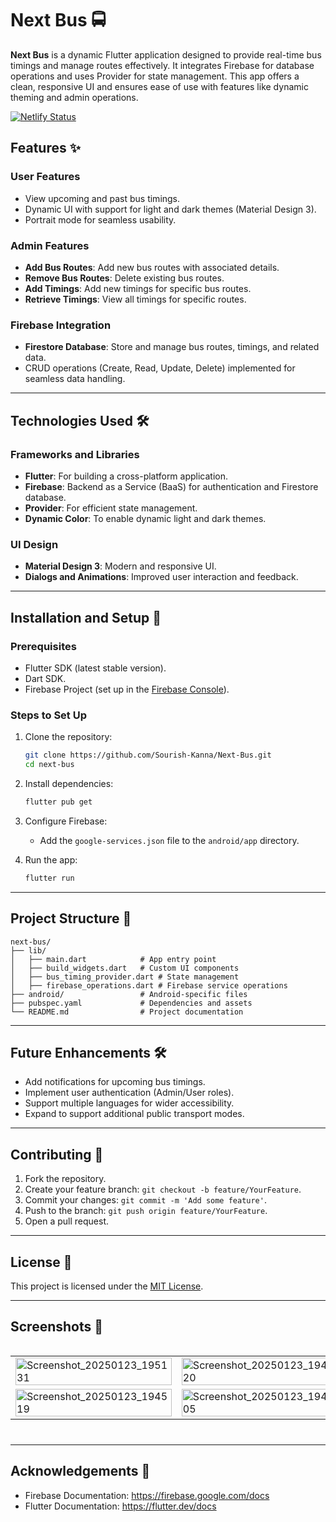 # Next Bus 🚍

**Next Bus** is a dynamic Flutter application designed to provide real-time bus timings and manage routes effectively. It integrates Firebase for database operations and uses Provider for state management. This app offers a clean, responsive UI and ensures ease of use with features like dynamic theming and admin operations.

[![Netlify Status](https://api.netlify.com/api/v1/badges/736ced60-11c2-47e4-a24d-5d7e7c26c7c0/deploy-status)](https://app.netlify.com/projects/next-bus-app/deploys)

## Features ✨

### User Features

- View upcoming and past bus timings.
- Dynamic UI with support for light and dark themes (Material Design 3).
- Portrait mode for seamless usability.

### Admin Features

- **Add Bus Routes**: Add new bus routes with associated details.
- **Remove Bus Routes**: Delete existing bus routes.
- **Add Timings**: Add new timings for specific bus routes.
- **Retrieve Timings**: View all timings for specific routes.

### Firebase Integration

- **Firestore Database**: Store and manage bus routes, timings, and related data.
- CRUD operations (Create, Read, Update, Delete) implemented for seamless data handling.

---

## Technologies Used 🛠️

### Frameworks and Libraries

- **Flutter**: For building a cross-platform application.
- **Firebase**: Backend as a Service (BaaS) for authentication and Firestore database.
- **Provider**: For efficient state management.
- **Dynamic Color**: To enable dynamic light and dark themes.

### UI Design

- **Material Design 3**: Modern and responsive UI.
- **Dialogs and Animations**: Improved user interaction and feedback.

---

## Installation and Setup 🚀

### Prerequisites

- Flutter SDK (latest stable version).
- Dart SDK.
- Firebase Project (set up in the [Firebase Console](https://console.firebase.google.com/)).

### Steps to Set Up

1. Clone the repository:

   ```bash
   git clone https://github.com/Sourish-Kanna/Next-Bus.git
   cd next-bus
   ```

2. Install dependencies:

   ```bash
   flutter pub get
   ```

3. Configure Firebase:
    - Add the `google-services.json` file to the `android/app` directory.

4. Run the app:

   ```bash
   flutter run
   ```

---

## Project Structure 📁

``` text
next-bus/
├── lib/
│   ├── main.dart            # App entry point
│   ├── build_widgets.dart   # Custom UI components
│   ├── bus_timing_provider.dart # State management
│   ├── firebase_operations.dart # Firebase service operations
├── android/                 # Android-specific files
├── pubspec.yaml             # Dependencies and assets
└── README.md                # Project documentation
```

---

## Future Enhancements 🛠️

- Add notifications for upcoming bus timings.
- Implement user authentication (Admin/User roles).
- Support multiple languages for wider accessibility.
- Expand to support additional public transport modes.

---

## Contributing 🤝

1. Fork the repository.
2. Create your feature branch: `git checkout -b feature/YourFeature`.
3. Commit your changes: `git commit -m 'Add some feature'`.
4. Push to the branch: `git push origin feature/YourFeature`.
5. Open a pull request.

---

## License 📄

This project is licensed under the [MIT License](LICENSE).

---

## Screenshots 📸
<div style="display: flex; flex-wrap: wrap; gap: 10px;">
<table>
    <tr>
        <td><img src="https://github.com/user-attachments/assets/2842a9a3-e108-4be3-ab67-0c8eea904bdd" alt="Screenshot_20250123_195131" width="100%"></td>
        <td><img src="https://github.com/user-attachments/assets/f61997bc-7f84-48c5-8b13-feb433c92726" alt="Screenshot_20250123_194820" width="100%"></td>
    </tr>
    <tr>
        <td><img src="https://github.com/user-attachments/assets/ad314106-c706-4d41-8152-e50b9affd147" alt="Screenshot_20250123_194519" width="100%"></td>
        <td><img src="https://github.com/user-attachments/assets/fc3569f8-002b-4549-8601-8b206f7e08ad" alt="Screenshot_20250123_194505" width="100%"></td>
    </tr>
</table>
<https://github.com/user-attachments/assets/243b39d5-74e1-44eb-80d4-d7fdb15c8aca>
<https://github.com/user-attachments/assets/8f902910-e598-4c2c-a814-e5e06ac38dd0>
</div>

---

## Acknowledgements 🙏

- Firebase Documentation: <https://firebase.google.com/docs>
- Flutter Documentation: <https://flutter.dev/docs>
